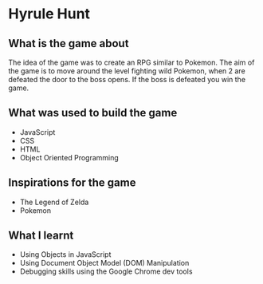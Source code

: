# Hyrule Hunt

## What is the game about
The idea of the game was to create an RPG similar to Pokemon. The aim of the game is to move around the level fighting wild Pokemon, when 2 are defeated the door to the boss opens. If the boss is defeated you win the game.

## What was used to build the game
* JavaScript
* CSS
* HTML
* Object Oriented Programming

## Inspirations for the game
* The Legend of Zelda
* Pokemon

## What I learnt 
* Using Objects in JavaScript
* Using Document Object Model (DOM) Manipulation
* Debugging skills using the Google Chrome dev tools